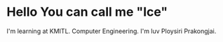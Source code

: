 # Hello You can call me "Ice"
I'm learning at KMITL.
Computer Engineering.
I'm luv Ploysiri Prakongjai.
